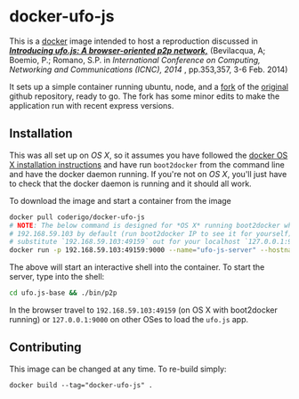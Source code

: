 docker-ufo-js
=============

This is a [docker](https://www.docker.com/) image intended to host a reproduction discussed in [***Introducing ufo.js: A browser-oriented p2p network,***](http://ieeexplore.ieee.org/xpl/login.jsp?tp=&arnumber=6785359&url=http%3A%2F%2Fieeexplore.ieee.org%2Fiel7%2F6778476%2F6785290%2F06785359.pdf%3Farnumber%3D6785359) (Bevilacqua, A; Boemio, P.; Romano, S.P. in *International Conference on Computing, Networking and Communications (ICNC), 2014* , pp.353,357, 3-6 Feb. 2014)

It sets up a simple container running ubuntu, node, and a [fork](https://github.com/coderigo/ufo.js-base) of the [original](https://github.com/TinyBoxDev/ufo.js-base) github repository, ready to go. The fork has some minor edits to make the application run with recent express versions.

## Installation

This was all set up on *OS X*, so it assumes you have followed the [docker OS X installation instructions](http://docs.docker.com/installation/mac/) and have run `boot2docker` from the command line and have the docker daemon running. If you're not on *OS X*, you'll just have to check that the docker daemon is running and it should all work.

To download the image and start a container from the image

```bash
docker pull coderigo/docker-ufo-js
# NOTE: The below command is designed for *OS X* running boot2docker which itself is a VM running on IP address 
# 192.168.59.103 by default (run boot2docker IP to see it for yourself). If running on other OSes you'll likely 
# substitute `192.168.59.103:49159` out for your localhost `127.0.0.1:9000`:
docker run -p 192.168.59.103:49159:9000 --name="ufo-js-server" --hostname="ufo-js-server" -i -t coderigo/docker-ufo-js /bin/zsh
```

The above will start an interactive shell into the container. To start the server, type into the shell:

```bash
cd ufo.js-base && ./bin/p2p
```

In the browser travel to `192.168.59.103:49159` (on OS X with boot2docker running) or `127.0.0.1:9000` on other OSes to load the `ufo.js` app.

## Contributing

This image can be changed at any time. To re-build simply:

`docker build --tag="docker-ufo-js" .`
